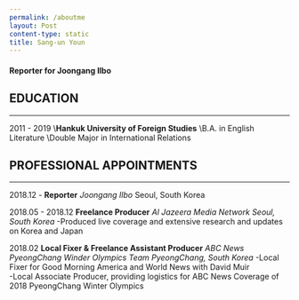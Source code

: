 ```yaml
---
permalink: /aboutme
layout: Post
content-type: static
title: Sang-un Youn
---
```


#### Reporter for Joongang Ilbo

## EDUCATION

---

2011 - 2019
\\**Hankuk University of Foreign Studies**
\\B.A. in English Literature
\\Double Major in International Relations

## PROFESSIONAL APPOINTMENTS

---

2018.12 -
**Reporter**
_Joongang Ilbo_
Seoul, South Korea

2018.05 - 2018.12
**Freelance Producer**
_Al Jazeera Media Network_
_Seoul, South Korea_
-Produced live coverage and extensive research and updates on Korea and Japan

2018.02
**Local Fixer & Freelance Assistant Producer**
_ABC News PyeongChang Winder Olympics Team_
_PyeongChang, South Korea_
-Local Fixer for Good Morning America and World News with David Muir   
-Local Associate Producer, providing logistics for ABC News Coverage of 2018 PyeongChang Winter Olympics
